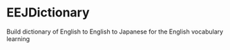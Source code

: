 # EEJDictionary
Build dictionary of English to English to Japanese for the English vocabulary learning
